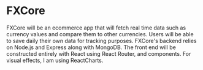 # FXCore

FXCore will be an ecommerce app that will fetch real time data such as currency values and compare them to other currencies.
Users will be able to save daily their own data for tracking purposes.
FXCore's backend relies on Node.js and Express along with MongoDB. The front end will be constructed entirely with React using
React Router, and components. For visual effects, I am using ReactCharts.
